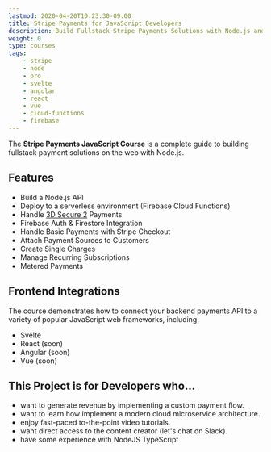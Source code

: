 ```yaml
---
lastmod: 2020-04-20T10:23:30-09:00
title: Stripe Payments for JavaScript Developers
description: Build Fullstack Stripe Payments Solutions with Node.js and your favorite Frontend Frameworks
weight: 0
type: courses
tags: 
    - stripe
    - node
    - pro
    - svelte
    - angular
    - react
    - vue
    - cloud-functions
    - firebase
---
```


The **Stripe Payments JavaScript Course** is a complete guide to building fullstack payment solutions on the web with Node.js.

## Features

- Build a Node.js API
- Deploy to a serverless environment (Firebase Cloud Functions)
- Handle [3D Secure 2](https://stripe.com/guides/3d-secure-2) Payments
- Firebase Auth & Firestore Integration
- Handle Basic Payments with Stripe Checkout
- Attach Payment Sources to Customers
- Create Single Charges
- Manage Recurring Subscriptions
- Metered Payments

## Frontend Integrations

The course demonstrates how to connect your backend payments API to a variety of popular JavaScript web frameworks, including: 

- Svelte
- React (soon)
- Angular (soon)
- Vue (soon)


## This Project is for Developers who...

- want to generate revenue by implementing a custom payment flow.
- want to learn how implement a modern cloud microservice architecture.
- enjoy fast-paced to-the-point video tutorials.
- want direct access to the content creator (let's chat on Slack).
- have some experience with NodeJS TypeScript
